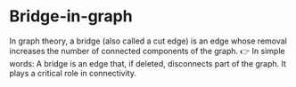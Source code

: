 # Bridge-in-graph
In graph theory, a bridge (also called a cut edge) is an edge whose removal increases the number of connected components of the graph.  👉 In simple words:  A bridge is an edge that, if deleted, disconnects part of the graph.  It plays a critical role in connectivity.
